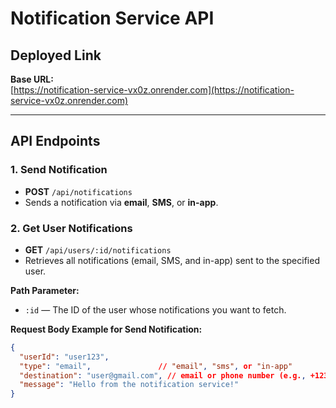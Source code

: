 # Notification Service API

## Deployed Link

**Base URL:**  
[https://notification-service-vx0z.onrender.com](https://notification-service-vx0z.onrender.com)

---

## API Endpoints

### 1. Send Notification

- **POST** `/api/notifications`  
- Sends a notification via **email**, **SMS**, or **in-app**.
  
### 2. Get User Notifications

- **GET** `/api/users/:id/notifications`  
- Retrieves all notifications (email, SMS, and in-app) sent to the specified user.

**Path Parameter:**

- `:id` — The ID of the user whose notifications you want to fetch.

**Request Body Example for Send Notification:**

```json
{
  "userId": "user123",
  "type": "email",               // "email", "sms", or "in-app"
  "destination": "user@gmail.com", // email or phone number (e.g., +1234567890)
  "message": "Hello from the notification service!"
}



